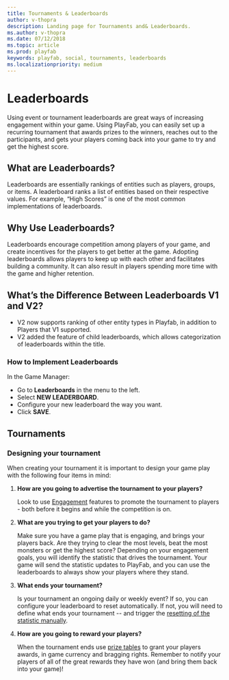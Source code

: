 ```yaml
---
title: Tournaments & Leaderboards
author: v-thopra
description: Landing page for Tournaments and& Leaderboards.
ms.author: v-thopra
ms.date: 07/12/2018
ms.topic: article
ms.prod: playfab
keywords: playfab, social, tournaments, leaderboards
ms.localizationpriority: medium
---
```


# Leaderboards

Using event or tournament leaderboards are great ways of increasing engagement within your game. Using PlayFab, you can easily set up a recurring tournament that awards prizes to the winners, reaches out to the participants, and gets your players coming back into your game to try and get the highest score.

## What are Leaderboards? 

Leaderboards are essentially rankings of entities such as players, groups, or items. A leaderboard ranks a list of entities based on their respective values. For example, “High Scores” is one of the most common implementations of leaderboards.

## Why Use Leaderboards?

Leaderboards encourage competition among players of your game, and create incentives for the players to get better at the game. Adopting leaderboards allows players to keep up with each other and facilitates building a community. It can also result in players spending more time with the game and higher retention.

## What’s the Difference Between Leaderboards V1 and V2?

- V2 now supports ranking of other entity types in Playfab, in addition to Players that V1 supported.
- V2 added the feature of child leaderboards, which allows categorization of leaderboards within the title. 

### How to Implement Leaderboards

In the Game Manager:

- Go to **Leaderboards** in the menu to the left.
- Select **NEW LEADERBOARD**.
- Configure your new leaderboard the way you want.
- Click **SAVE**.
  

## Tournaments 

### Designing your tournament

When creating your tournament it is important to design your game play with the following four items in mind:

1. **How are you going to advertise the tournament to your players?**  

    Look to use [Engagement](/gaming/playfab/#pivot=documentation&panel=engagement) features to promote the tournament to players - both before it begins and while the competition is on.

2. **What are you trying to get your players to do?**  

    Make sure you have a game play that is engaging, and brings your players back. Are they trying to clear the most levels, beat the most monsters or get the highest score?  Depending on your engagement goals, you will identify the statistic that drives the tournament. Your game will send the statistic updates to PlayFab, and you can use the leaderboards to always show your players where they stand.

3. **What ends your tournament?**  

    Is your tournament an ongoing daily or weekly event?  If so, you can configure your leaderboard to reset automatically. If not, you will need to define what ends your tournament -- and trigger the [resetting of the statistic manually](using-resettable-statistics-and-leaderboards.md).

4. **How are you going to reward your players?**  

    When the tournament ends use [prize tables](using-prize-tables.md) to grant your players awards, in game currency and bragging rights. Remember to notify your players of all of the great rewards they have won (and bring them back into your game)!
